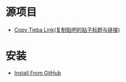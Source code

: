 # 源项目
* [Copy Tieba Link(复制贴吧的贴子标题与链接)](https://greasyfork.org/en/scripts/17375-copy-tieba-link)
# 安装
- [Install From GitHub](https://github.com/shitianshiwa/baidu-tieba-userscript/raw/master/Copy%20Tieba%20Link/Copy%20Tieba%20Link.user.js)
